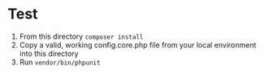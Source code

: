 # Test

1. From this directory `composer install`  
2. Copy a valid, working config.core.php file from your local environment into this directory
3. Run `vendor/bin/phpunit`